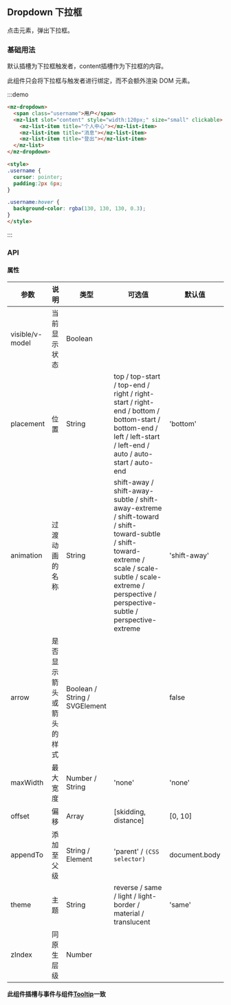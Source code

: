 ## Dropdown 下拉框

点击元素，弹出下拉框。

### 基础用法

默认插槽为下拉框触发者，content插槽作为下拉框的内容。

此组件只会将下拉框与触发者进行绑定，而不会额外渲染 DOM 元素。

:::demo
```html
<mz-dropdown>
  <span class="username">用户</span>
  <mz-list slot="content" style="width:120px;" size="small" clickable>
    <mz-list-item title="个人中心"></mz-list-item>
    <mz-list-item title="消息"></mz-list-item>
    <mz-list-item title="登出"></mz-list-item>
  </mz-list>
</mz-dropdown>

<style>
.username {
  cursor: pointer;
  padding:2px 6px;
}

.username:hover {
  background-color: rgba(130, 130, 130, 0.3);
}
</style>
```
:::

### API

#### 属性

| 参数 | 说明 | 类型 | 可选值 |默认值|
| --- | --- | --- | --- | --- |
|visible/v-model|当前显示状态|Boolean|||
|placement|位置|String|top / top-start / top-end / right / right-start / right-end / bottom / bottom-start / bottom-end / left / left-start / left-end / auto / auto-start / auto-end|'bottom'|
|animation|过渡动画的名称|String|shift-away / shift-away-subtle / shift-away-extreme / shift-toward / shift-toward-subtle / shift-toward-extreme / scale / scale-subtle / scale-extreme / perspective / perspective-subtle / perspective-extreme|'shift-away'|
|arrow|是否显示箭头或箭头的样式|Boolean / String / SVGElement||false|
|maxWidth|最大宽度|Number / String|'none'|'none'|
|offset|偏移|Array|[skidding, distance]|[0, 10]|
|appendTo|添加至父级|String / Element|'parent' / `(CSS selector)` |document.body|
|theme|主题|String|reverse / same / light / light-border / material / translucent|'same'|
|zIndex|同原生层级|Number|||


**此组件插槽与事件与组件[Tooltip](component-tooltip#cha-cao)一致**